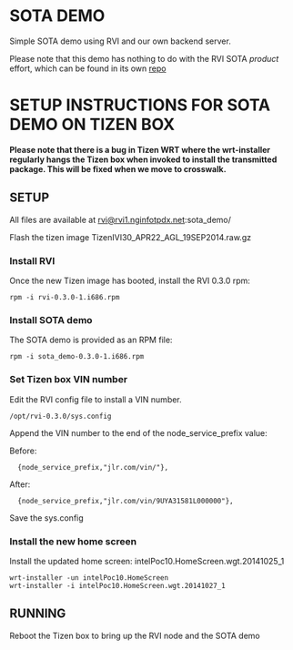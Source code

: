 # SOTA DEMO

Simple SOTA demo using RVI and our own backend server.

Please note that this demo has nothing to do with the RVI SOTA *product* effort, which can be found in its own [repo](https://github.com/PDXostc/rvi_sota)

# SETUP INSTRUCTIONS FOR SOTA DEMO ON TIZEN BOX #

**Please note that there is a bug in Tizen WRT where the
  wrt-installer regularly hangs the Tizen box when invoked to install
  the transmitted package. This will be fixed when we move to
  crosswalk.**

## SETUP

All files are available at rvi@rvi1.nginfotpdx.net:sota_demo/

Flash the tizen image TizenIVI30_APR22_AGL_19SEP2014.raw.gz

### Install RVI 
Once the new Tizen image has booted, install the RVI 0.3.0 rpm:

    rpm -i rvi-0.3.0-1.i686.rpm

### Install SOTA demo
The SOTA demo is provided as an RPM file:

    rpm -i sota_demo-0.3.0-1.i686.rpm

### Set Tizen box VIN number
Edit the RVI config file to install a VIN number.

    /opt/rvi-0.3.0/sys.config
	
Append the VIN number to the end of the node_service_prefix value:

Before:

      {node_service_prefix,"jlr.com/vin/"},

After:

      {node_service_prefix,"jlr.com/vin/9UYA31581L000000"},

Save the sys.config

### Install the new home screen

Install the updated home screen: intelPoc10.HomeScreen.wgt.20141025_1

    wrt-installer -un intelPoc10.HomeScreen
    wrt-installer -i intelPoc10.HomeScreen.wgt.20141027_1

## RUNNING

Reboot the Tizen box to bring up the RVI node and the SOTA demo



